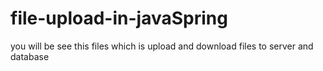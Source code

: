 # file-upload-in-javaSpring
you will be see this files which is upload and download files to server and database
